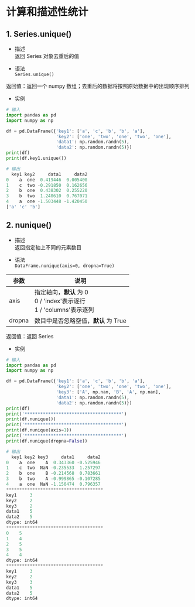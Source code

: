 # 计算和描述性统计

## 1. Series.unique()

- 描述  
返回 Series 对象去重后的值  

- 语法  
`Series.unique()`  

返回值：返回一个 numpy 数组；去重后的数据将按照原始数据中的出现顺序排列  

- 实例  
```py
# 输入
import pandas as pd
import numpy as np

df = pd.DataFrame({'key1': ['a', 'c', 'b', 'b', 'a'],
                   'key2': ['one', 'two', 'one', 'two', 'one'],
                   'data1': np.random.randn(5),
                   'data2': np.random.randn(5)})
print(df)
print(df.key1.unique())

# 输出
  key1 key2     data1     data2
0    a  one  0.419446  0.005400
1    c  two -0.291850  0.162656
2    b  one  0.438302  0.255220
3    b  two  1.240610  0.767071
4    a  one -1.503448 -1.420450
['a' 'c' 'b']
```

## 2. nunique()

- 描述  
返回指定轴上不同的元素数目  

- 语法  
`DataFrame.nunique(axis=0, dropna=True)`

|参数|说明|
|---|---|  
|axis|指定轴向，**默认** 为 0<br>0 / 'index'表示逐行<br>1 / 'columns'表示逐列|
|dropna|数目中是否忽略空值，**默认** 为 True|

返回值：返回 Series  

- 实例  
```py
# 输入
import pandas as pd
import numpy as np

df = pd.DataFrame({'key1': ['a', 'c', 'b', 'b', 'a'],
                   'key2': ['one', 'two', 'one', 'two', 'one'],
                   'key3': ['A', np.nan, 'B', 'A', np.nan],
                   'data1': np.random.randn(5),
                   'data2': np.random.randn(5)})
print(df)
print('*************************************')
print(df.nunique())
print('*************************************')
print(df.nunique(axis=1))
print('*************************************')
print(df.nunique(dropna=False))

# 输出
  key1 key2 key3     data1     data2
0    a  one    A  0.343360 -0.525946
1    c  two  NaN -0.235533  1.257297
2    b  one    B -0.214568  0.783661
3    b  two    A -0.999865 -0.107285
4    a  one  NaN -1.150474  0.796357
*************************************
key1     3
key2     2
key3     2
data1    5
data2    5
dtype: int64
*************************************
0    5
1    4
2    5
3    5
4    4
dtype: int64
*************************************
key1     3
key2     2
key3     3
data1    5
data2    5
dtype: int64
```

